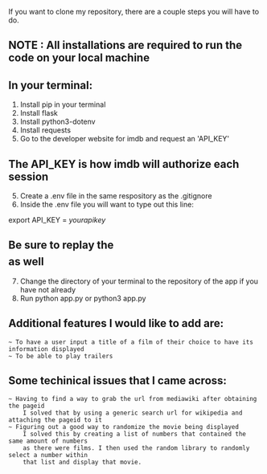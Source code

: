 If you want to clone my repository, there are a couple steps you will have to do.
## NOTE : All installations are required to run the code on your local machine


## In your terminal:
1. Install pip in your terminal
2. Install flask
3. Install python3-dotenv
4. Install requests
4. Go to the developer website for imdb and request an 'API_KEY'
## The API_KEY is how imdb will authorize each session
5. Create a .env file in the same respository as the .gitignore
6. Inside the .env file you will want to type out this line:

export API_KEY = $your api key$

## Be sure to replay the $$$$ as well
7. Change the directory of your terminal to the repository of the app if you have not already
8. Run python app.py or python3 app.py


## Additional features I would like to add are:
    ~ To have a user input a title of a film of their choice to have its information displayed
    ~ To be able to play trailers


## Some techinical issues that I came across:
    ~ Having to find a way to grab the url from mediawiki after obtaining the pageid
        I solved that by using a generic search url for wikipedia and attaching the pageid to it
    ~ Figuring out a good way to randomize the movie being displayed
        I solved this by creating a list of numbers that contained the same amount of numbers
        as there were films. I then used the random library to randomly select a number within
        that list and display that movie.